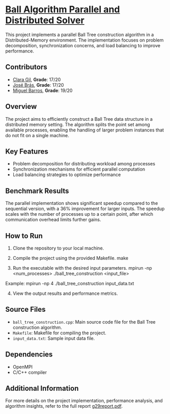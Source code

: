 # [Ball Algorithm Parallel and Distributed Solver](https://fenix.tecnico.ulisboa.pt/disciplinas/CPD132646/2020-2021/2-semestre)

This project implements a parallel Ball Tree construction algorithm in a Distributed-Memory environment. The implementation focuses on problem decomposition, synchronization concerns, and load balancing to improve performance.

## Contributors

* [Clara Gil](https://github.com/gil101), **Grade**: 17/20
* [José Brás](https://github.com/ist182069), **Grade**: 17/20
* [Miguel Barros](https://github.com/MVBarros), **Grade**: 19/20

## Overview
The project aims to efficiently construct a Ball Tree data structure in a distributed memory setting. The algorithm splits the point set among available processes, enabling the handling of larger problem instances that do not fit on a single machine.

## Key Features
- Problem decomposition for distributing workload among processes
- Synchronization mechanisms for efficient parallel computation
- Load balancing strategies to optimize performance

## Benchmark Results
The parallel implementation shows significant speedup compared to the sequential version, with a 36% improvement for larger inputs. The speedup scales with the number of processes up to a certain point, after which communication overhead limits further gains.

## How to Run
1. Clone the repository to your local machine.
2. Compile the project using the provided Makefile.
make

3. Run the executable with the desired input parameters.
mpirun -np <num_processes> ./ball_tree_construction <input_file>

Example:
mpirun -np 4 ./ball_tree_construction input_data.txt

4. View the output results and performance metrics.

## Source Files
- `ball_tree_construction.cpp`: Main source code file for the Ball Tree construction algorithm.
- `Makefile`: Makefile for compiling the project.
- `input_data.txt`: Sample input data file.

## Dependencies
- OpenMPI
- C/C++ compiler

## Additional Information
For more details on the project implementation, performance analysis, and algorithm insights, refer to the full report [g29report.pdf](link_to_report).
